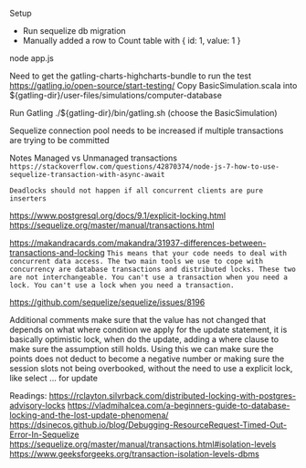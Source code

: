 Setup
- Run sequelize db migration
- Manually added a row to Count table with { id: 1, value: 1 }

node app.js

Need to get the gatling-charts-highcharts-bundle to run the test
https://gatling.io/open-source/start-testing/
Copy BasicSimulation.scala into ${gatling-dir}/user-files/simulations/computer-database

Run Gatling
./${gatling-dir}/bin/gatling.sh (choose the BasicSimulation)

Sequelize connection pool needs to be increased if multiple transactions are trying to be committed

Notes
Managed vs Unmanaged transactions
`https://stackoverflow.com/questions/42870374/node-js-7-how-to-use-sequelize-transaction-with-async-await`

`Deadlocks should not happen if all concurrent clients are pure inserters`

https://www.postgresql.org/docs/9.1/explicit-locking.html
https://sequelize.org/master/manual/transactions.html

https://makandracards.com/makandra/31937-differences-between-transactions-and-locking
`This means that your code needs to deal with concurrent data access. The two main tools we use to cope with concurrency are database transactions and distributed locks. These two are not interchangeable. You can't use a transaction when you need a lock. You can't use a lock when you need a transaction.`

https://github.com/sequelize/sequelize/issues/8196


Additional comments
make sure that the value has not changed that depends on what where condition we apply for the update statement, it is basically optimistic lock, when do the update, adding a where clause to make sure the assumption still holds. Using this we can make sure the points does not deduct to become a negative number or making sure the session slots not being overbooked, without the need to use a explicit lock, like select ... for update

Readings:
https://rclayton.silvrback.com/distributed-locking-with-postgres-advisory-locks
https://vladmihalcea.com/a-beginners-guide-to-database-locking-and-the-lost-update-phenomena/
https://dsinecos.github.io/blog/Debugging-ResourceRequest-Timed-Out-Error-In-Sequelize
https://sequelize.org/master/manual/transactions.html#isolation-levels
https://www.geeksforgeeks.org/transaction-isolation-levels-dbms
